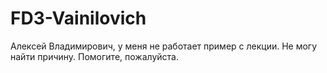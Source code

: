 # FD3-Vainilovich

Алексей Владимирович, у меня не работает пример с лекции. Не могу найти причину. Помогите, пожалуйста.
